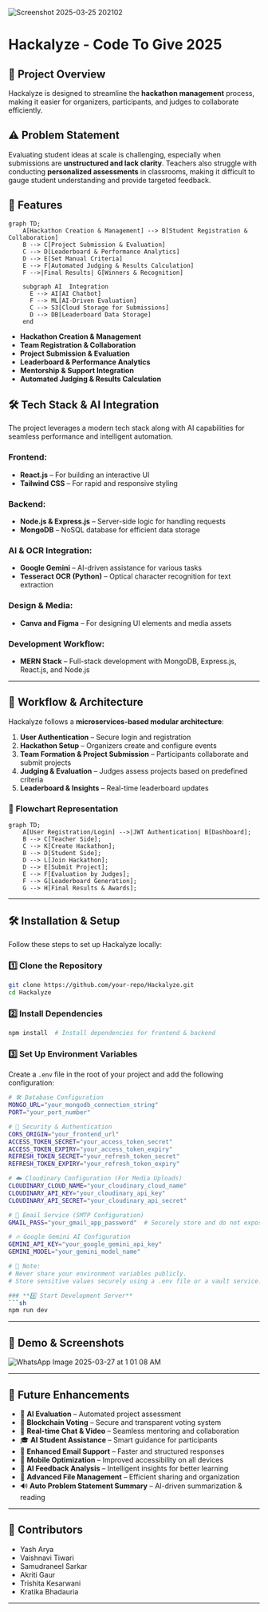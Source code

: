 ![Screenshot 2025-03-25 202102](https://github.com/user-attachments/assets/e1807701-693c-4137-be81-ab146a1c1ce6)
# Hackalyze - Code To Give 2025

## 🚀 Project Overview
Hackalyze is designed to streamline the **hackathon management** process, making it easier for organizers, participants, and judges to collaborate efficiently.

## ⚠️ Problem Statement
Evaluating student ideas at scale is challenging, especially when submissions are **unstructured and lack clarity**. 
Teachers also struggle with conducting **personalized assessments** in classrooms, making it difficult to gauge student understanding and provide targeted feedback.

## 📌 Features  

```mermaid
graph TD;
    A[Hackathon Creation & Management] --> B[Student Registration & Collaboration]
    B --> C[Project Submission & Evaluation]
    C --> D[Leaderboard & Performance Analytics]
    D --> E[Set Manual Criteria]
    E --> F[Automated Judging & Results Calculation]
    F -->|Final Results| G[Winners & Recognition]
    
    subgraph AI  Integration
      E --> AI[AI Chatbot]
      F --> ML[AI-Driven Evaluation]
      C --> S3[Cloud Storage for Submissions]
      D --> DB[Leaderboard Data Storage]
    end
```

- **Hackathon Creation & Management**
- **Team Registration & Collaboration**
- **Project Submission & Evaluation**
- **Leaderboard & Performance Analytics**
- **Mentorship & Support Integration**
- **Automated Judging & Results Calculation**


## 🛠 Tech Stack & AI Integration
The project leverages a modern tech stack along with AI capabilities for seamless performance and intelligent automation.

### **Frontend:**
- **React.js** – For building an interactive UI
- **Tailwind CSS** – For rapid and responsive styling

### **Backend:**
- **Node.js & Express.js** – Server-side logic for handling requests
- **MongoDB** – NoSQL database for efficient data storage

### **AI & OCR Integration:**
- **Google Gemini** – AI-driven assistance for various tasks
- **Tesseract OCR (Python)** – Optical character recognition for text extraction

### **Design & Media:**
- **Canva and Figma** – For designing UI elements and media assets

### **Development Workflow:**
- **MERN Stack** – Full-stack development with MongoDB, Express.js, React.js, and Node.js

---

## 🔄 Workflow & Architecture
Hackalyze follows a **microservices-based modular architecture**:

1. **User Authentication** – Secure login and registration
2. **Hackathon Setup** – Organizers create and configure events
3. **Team Formation & Project Submission** – Participants collaborate and submit projects
4. **Judging & Evaluation** – Judges assess projects based on predefined criteria
5. **Leaderboard & Insights** – Real-time leaderboard updates

### 📌 **Flowchart Representation**
```mermaid
graph TD;
    A[User Registration/Login] -->|JWT Authentication| B[Dashboard];
    B --> C[Teacher Side];
    C --> K[Create Hackathon];
    B --> D[Student Side];
    D --> L[Join Hackathon];
    D --> E[Submit Project];
    E --> F[Evaluation by Judges];
    F --> G[Leaderboard Generation];
    G --> H[Final Results & Awards];
```

---

## 🛠 Installation & Setup
Follow these steps to set up Hackalyze locally:

### **1️⃣ Clone the Repository**
```sh
git clone https://github.com/your-repo/Hackalyze.git
cd Hackalyze
```

### **2️⃣ Install Dependencies**
```sh
npm install  # Install dependencies for frontend & backend
```

### **3️⃣ Set Up Environment Variables**
Create a `.env` file in the root of your project and add the following configuration:

```sh
# 🛠 Database Configuration
MONGO_URL="your_mongodb_connection_string"
PORT="your_port_number"

# 🔐 Security & Authentication
CORS_ORIGIN="your_frontend_url"
ACCESS_TOKEN_SECRET="your_access_token_secret"
ACCESS_TOKEN_EXPIRY="your_access_token_expiry"
REFRESH_TOKEN_SECRET="your_refresh_token_secret"
REFRESH_TOKEN_EXPIRY="your_refresh_token_expiry"

# ☁️ Cloudinary Configuration (For Media Uploads)
CLOUDINARY_CLOUD_NAME="your_cloudinary_cloud_name"
CLOUDINARY_API_KEY="your_cloudinary_api_key"
CLOUDINARY_API_SECRET="your_cloudinary_api_secret"

# 📧 Email Service (SMTP Configuration)
GMAIL_PASS="your_gmail_app_password"  # Securely store and do not expose publicly

# 🔥 Google Gemini AI Configuration
GEMINI_API_KEY="your_google_gemini_api_key"
GEMINI_MODEL="your_gemini_model_name"

# 🛑 Note: 
# Never share your environment variables publicly.
# Store sensitive values securely using a .env file or a vault service.

### **4️⃣ Start Development Server**
```sh
npm run dev
```

---

## 🎥 Demo & Screenshots
![WhatsApp Image 2025-03-27 at 1 01 08 AM](https://github.com/user-attachments/assets/7ce67475-56c8-4d39-9956-14423753d343)

---

## 🎯 Future Enhancements

- 🤖 **AI Evaluation** – Automated project assessment  
- 🔗 **Blockchain Voting** – Secure and transparent voting system  
- 💬 **Real-time Chat & Video** – Seamless mentoring and collaboration  
- 🎓 **AI Student Assistance** – Smart guidance for participants  
- 📧 **Enhanced Email Support** – Faster and structured responses  
- 📱 **Mobile Optimization** – Improved accessibility on all devices  
- 📝 **AI Feedback Analysis** – Intelligent insights for better learning  
- 📂 **Advanced File Management** – Efficient sharing and organization  
- 🔊 **Auto Problem Statement Summary** – AI-driven summarization & reading  

---

## 🤝 Contributors
- Yash Arya
- Vaishnavi Tiwari
-  Samudraneel Sarkar
-  Akriti Gaur
-  Trishita Kesarwani
-  Kratika Bhadauria

---


